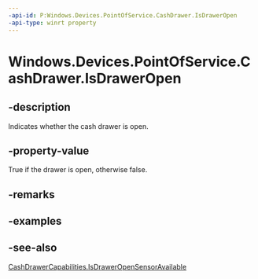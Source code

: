 ----api-id: P:Windows.Devices.PointOfService.CashDrawer.IsDrawerOpen
-api-type: winrt property
---<!-- Property syntaxpublic bool IsDrawerOpen { get; }--># Windows.Devices.PointOfService.CashDrawer.IsDrawerOpen## -descriptionIndicates whether the cash drawer is open.## -property-valueTrue if the drawer is open, otherwise false.## -remarks## -examples## -see-also[CashDrawerCapabilities.IsDrawerOpenSensorAvailable](cashdrawercapabilities_isdraweropensensoravailable.md)